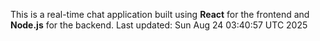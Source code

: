 This is a real-time chat application built using **React** for the frontend and **Node.js** for the backend.
Last updated: Sun Aug 24 03:40:57 UTC 2025
